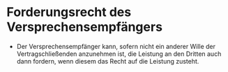 # Forderungsrecht des Versprechensempfängers

- Der Versprechensempfänger kann, sofern nicht ein anderer Wille der Vertragschließenden anzunehmen ist, die Leistung an den Dritten auch dann fordern, wenn diesem das Recht auf die Leistung zusteht.

